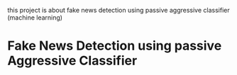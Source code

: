 this project is about fake news detection using passive aggressive classifier (machine learning)
# Fake News Detection using passive Aggressive Classifier
